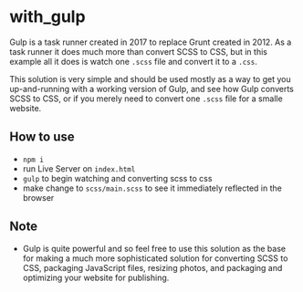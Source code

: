 # with_gulp

Gulp is a task runner created in 2017 to replace Grunt created in 2012. As a task runner it does much more than convert SCSS to CSS, but in this example all it does is watch one `.scss` file and convert it to a `.css`.

This solution is very simple and should be used mostly as a way to get you up-and-running with a working version of Gulp, and see how Gulp converts SCSS to CSS, or if you merely need to convert one `.scss` file for a smalle website.

## How to use

- `npm i`
- run Live Server on `index.html`
- `gulp` to begin watching and converting scss to css
- make change to `scss/main.scss` to see it immediately reflected in the browser

## Note

- Gulp is quite powerful and so feel free to use this solution as the base for making a much more sophisticated solution for converting SCSS to CSS, packaging JavaScript files, resizing photos, and packaging and optimizing your website for publishing.